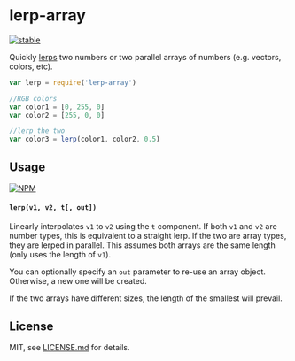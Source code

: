 # lerp-array

[![stable](http://badges.github.io/stability-badges/dist/stable.svg)](http://github.com/badges/stability-badges)

Quickly [lerps](https://nodei.co/npm/lerp/) two numbers or two parallel arrays of numbers (e.g. vectors, colors, etc). 

```js
var lerp = require('lerp-array')

//RGB colors
var color1 = [0, 255, 0]
var color2 = [255, 0, 0]

//lerp the two
var color3 = lerp(color1, color2, 0.5)
```

## Usage

[![NPM](https://nodei.co/npm/lerp-array.png)](https://nodei.co/npm/lerp-array/)

#### `lerp(v1, v2, t[, out])`

Linearly interpolates `v1` to `v2` using the `t` component. If both `v1` and `v2` are number types, this is equivalent to a straight lerp. If the two are array types, they are lerped in parallel. This assumes both arrays are the same length (only uses the length of `v1`).

You can optionally specify an `out` parameter to re-use an array object. Otherwise, a new one will be created.

If the two arrays have different sizes, the length of the smallest will prevail.

## License

MIT, see [LICENSE.md](http://github.com/mattdesl/lerp-array/blob/master/LICENSE.md) for details.
